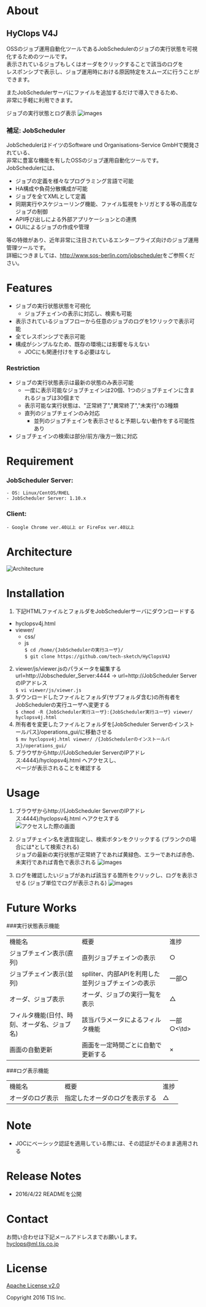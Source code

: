 # About
## HyClops V4J
OSSのジョブ運用自動化ツールであるJobSchedulerのジョブの実行状態を可視化するためのツールです。  
表示されているジョブもしくはオーダをクリックすることで該当のログを  
レスポンシブで表示し、ジョブ運用時における原因特定をスムーズに行うことができます。  

またJobSchedulerサーバにファイルを追加するだけで導入できるため、  
非常に手軽に利用できます。  

ジョブの実行状態とログ表示
![images](/images/abstract1.png)

### 補足: JobScheduler
JobSchedulerはドイツのSoftware und Organisations-Service GmbHで開発されている、  
非常に豊富な機能を有したOSSのジョブ運用自動化ツールです。  
JobSchedulerには、
* ジョブの定義を様々なプログラミング言語で可能
* HA構成や負荷分散構成が可能
* ジョブを全てXMLとして定義
* 同期実行やスケジューリング機能、ファイル監視をトリガとする等の高度なジョブの制御
* API呼び出しによる外部アプリケーションとの連携
* GUIによるジョブの作成や管理  

等の特徴があり、近年非常に注目されているエンタープライズ向けのジョブ運用管理ツールです。  
詳細につきましては、<http://www.sos-berlin.com/jobscheduler>をご参照ください。

# Features
* ジョブの実行状態状態を可視化  
    * ジョブチェインの表示に対応し、検索も可能
* 表示されているジョブフローから任意のジョブのログを1クリックで表示可能  
* 全てレスポンシブで表示可能  
* 構成がシンプルなため、既存の環境には影響を与えない
    * JOCにも関連付けをする必要はなし

### Restriction
* ジョブの実行状態表示は最新の状態のみ表示可能  
    * 一度に表示可能なジョブチェインは20個、1つのジョブチェインに含まれるジョブは30個まで  
    * 表示可能な実行状態は、"正常終了","異常終了","未実行"の3種類  
    * 直列のジョブチェインのみ対応
        * 並列のジョブチェインを表示させると予期しない動作をする可能性あり  
* ジョブチェインの検索は部分/前方/後方一致に対応

# Requirement
### JobScheduler Server:  
    - OS: Linux/CentOS/RHEL
    - JobScheduler Server: 1.10.x  
### Client:  
    - Google Chrome ver.40以上 or FireFox ver.40以上  

# Architecture
![Architecture](/images/architecture.png)

# Installation
1. 下記HTMLファイルとフォルダをJobSchedulerサーバにダウンロードする
  
* hyclopsv4j.html
* viewer/
    * css/
    * js  
 `$ cd /home/{JobSchedulerの実行ユーザ}/`  
 `$ git clone https://github.com/tech-sketch/HyClopsV4J`  
2. viewer/js/viewer.jsのパラメータを編集する  
url=http://Jobscheduler_Server:4444 → url=http://JobScheduler ServerのIPアドレス  
`$ vi viewer/js/viewer.js`  
3. ダウンロードしたファイルとフォルダ(サブフォルダ含む)の所有者をJobSchedulerの実行ユーザへ変更する  
`$ chmod -R {JobScheduler実行ユーザ}:{JobScheduler実行ユーザ} viewer/ hyclopsv4j.html`
4. 所有者を変更したファイルとフォルダを[JobScheduler Serverのインストールパス]/operations_gui/に移動させる  
`$ mv hyclopsv4j.html viewer/ /{JobSchedulerのインストールパス}/operations_gui/` 
5. ブラウザからhttp://{JobScheduler ServerのIPアドレス:4444}/hyclopsv4j.html へアクセスし、  
ページが表示されることを確認する  

# Usage
1. ブラウザからhttp://{JobScheduler ServerのIPアドレス:4444}/hyclopsv4j.html へアクセスする  
![アクセスした際の画面](/images/usage1.png)
  
2. ジョブチェイン名を適宜指定し、検索ボタンをクリックする
(ブランクの場合には*として検索される)  
ジョブの最新の実行状態が正常終了であれば黄緑色、エラーであれば赤色、未実行であれば青色で表示される
![images](/images/usage2.png)

3. ログを確認したいジョブがあれば該当する箇所をクリックし、ログを表示させる
(ジョブ単位でログが表示される)
![images](/images/usage3.png)

# Future Works
###実行状態表示機能
<table>
    <tr>
        <td>機能名</td>
        <td>概要</td>
        <td>進捗</td>
    </tr>
    <tr>
       <td>ジョブチェイン表示(直列)</td>
       <td>直列ジョブチェインの表示</td>
       <td>○</td>
    <tr>
        <td>ジョブチェイン表示(並列)</td>
        <td>splliter、内部APIを利用した並列ジョブチェインの表示</td>
        <td>一部○</td>
        </tr>
    <tr>
        <td>オーダ、ジョブ表示</td>
        <td>オーダ、ジョブの実行一覧を表示</td>
        <td>△</td>
    </tr>
    <tr>
        <td>フィルタ機能(日付、時刻、オーダ名、ジョブ名)</td>
        <td>該当パラメータによるフィルタ機能</td>
        <td>一部○<\td>
    </tr>
    <tr>
        <td>画面の自動更新</td>
        <td>画面を一定時間ごとに自動で更新する</td>
        <td>×</td>
    </tr>
</table>
###ログ表示機能
<table>
    <tr>
        <td>機能名</td>
        <td>概要</td>
        <td>進捗</td>
    </tr>
    <tr>
        <td>オーダのログ表示</td>
        <td>指定したオーダのログを表示する</td>
        <td>△</td>
    </tr>
</table>

# Note
* JOCにベーシック認証を適用している際には、その認証がそのまま適用される

# Release Notes
* 2016/4/22 READMEを公開

# Contact
お問い合わせは下記メールアドレスまでお願いします。  
hyclops@ml.tis.co.jp

# License
[Apache License v2.0](http://www.apache.org/licenses/LICENSE-2.0)

Copyright 2016 TIS Inc.
